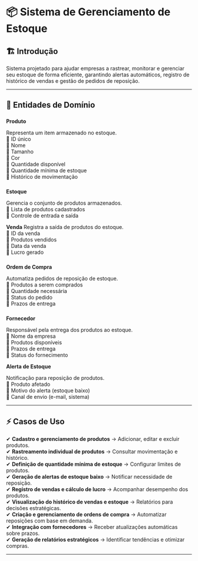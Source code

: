 # 📦 Sistema de Gerenciamento de Estoque

## 🏗 Introdução

Sistema projetado para ajudar empresas a rastrear, monitorar e gerenciar seu estoque de forma eficiente, garantindo alertas automáticos, registro de histórico de vendas e gestão de pedidos de reposição.

---

## 📌 Entidades de Domínio

### 

**Produto**

Representa um item armazenado no estoque.  
🔹 ID único  
🔹 Nome   
🔹 Tamanho   
🔹 Cor   
🔹 Quantidade disponível   
🔹 Quantidade mínima de estoque   
🔹 Histórico de movimentação  

### 

**Estoque**

Gerencia o conjunto de produtos armazenados.  
🔹 Lista de produtos cadastrados  
🔹 Controle de entrada e saída

**Venda**
Registra a saída de produtos do estoque.  
🔹 ID da venda  
🔹 Produtos vendidos  
🔹 Data da venda  
🔹 Lucro gerado

### 

**Ordem de Compra**

Automatiza pedidos de reposição de estoque.  
🔹 Produtos a serem comprados  
🔹 Quantidade necessária  
🔹 Status do pedido  
🔹 Prazos de entrega   

### 

**Fornecedor**

Responsável pela entrega dos produtos ao estoque.  
🔹 Nome da empresa   
🔹 Produtos disponíveis   
🔹 Prazos de entrega    
🔹 Status do fornecimento  
 
 **Alerta de Estoque**
 
 Notificação para reposição de produtos.  
 🔹 Produto afetado   
 🔹 Motivo do alerta (estoque baixo)   
 🔹 Canal de envio (e-mail, sistema)  
 
 ---
 
 ## ⚡ Casos de Uso
  
 ✔ **Cadastro e gerenciamento de produtos** → Adicionar, editar e excluir produtos.  
 ✔ **Rastreamento individual de produtos** → Consultar movimentação e histórico.  
 ✔ **Definição de quantidade mínima de estoque** → Configurar limites de produtos.  
 ✔ **Geração de alertas de estoque baixo** → Notificar necessidade de reposição.  
 ✔ **Registro de vendas e cálculo de lucro** → Acompanhar desempenho dos produtos.  
 ✔ **Visualização do histórico de vendas e estoque** → Relatórios para decisões estratégicas.  
 ✔ **Criação e gerenciamento de ordens de compra** → Automatizar reposições com base em demanda.  
 ✔ **Integração com fornecedores** → Receber atualizações automáticas sobre prazos.  
 ✔ **Geração de relatórios estratégicos** → Identificar tendências e otimizar compras.
 
 ---
